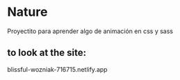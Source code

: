 # Nature
Proyectito para aprender algo de animación en css y sass
## to look at the site:
blissful-wozniak-716715.netlify.app

